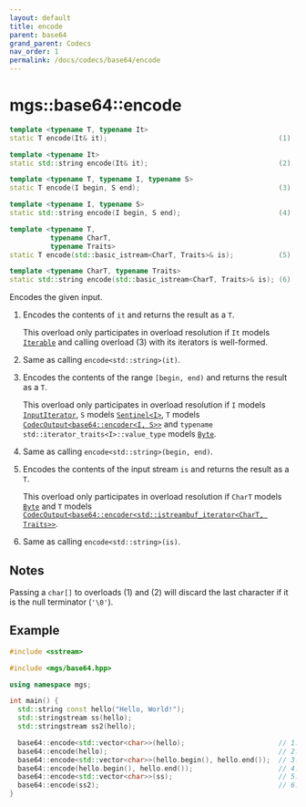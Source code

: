 ```yaml
---
layout: default
title: encode
parent: base64
grand_parent: Codecs
nav_order: 1
permalink: /docs/codecs/base64/encode
---
```


# mgs::base64::encode

```cpp
template <typename T, typename It>
static T encode(It& it);                                          (1)

template <typename It>
static std::string encode(It& it);                                (2)

template <typename T, typename I, typename S>
static T encode(I begin, S end);                                  (3)

template <typename I, typename S>
static std::string encode(I begin, S end);                        (4)

template <typename T,
          typename CharT,
          typename Traits>
static T encode(std::basic_istream<CharT, Traits>& is);           (5)

template <typename CharT, typename Traits>
static std::string encode(std::basic_istream<CharT, Traits>& is); (6)
```

Encodes the given input.

1. Encodes the contents of `it` and returns the result as a `T`.

    This overload only participates in overload resolution if `It` models [`Iterable`]() and calling overload (3) with its iterators is well-formed.
2. Same as calling `encode<std::string>(it)`.

3. Encodes the contents of the range `[begin, end)` and returns the result as a `T`.

    This overload only participates in overload resolution if `I` models [`InputIterator`](), `S` models [`Sentinel<I>`](), `T` models [`CodecOutput<base64::encoder<I, S>>`]() and `typename std::iterator_traits<I>::value_type` models [`Byte`]().
4. Same as calling `encode<std::string>(begin, end)`.
5. Encodes the contents of the input stream `is` and returns the result as a `T`.

    This overload only participates in overload resolution if `CharT` models [`Byte`]() and `T` models [`CodecOutput<base64::encoder<std::istreambuf_iterator<CharT, Traits>>`]().
6. Same as calling `encode<std::string>(is)`.

## Notes

Passing a `char[]` to overloads (1) and (2) will discard the last character if it is the null terminator (`'\0'`).

## Example

```cpp
#include <sstream>

#include <mgs/base64.hpp>

using namespace mgs;

int main() {
  std::string const hello("Hello, World!");
  std::stringstream ss(hello);
  std::stringstream ss2(hello);

  base64::encode<std::vector<char>>(hello);                       // 1.
  base64::encode(hello);                                          // 2.
  base64::encode<std::vector<char>>(hello.begin(), hello.end());  // 3.
  base64::encode(hello.begin(), hello.end());                     // 4.
  base64::encode<std::vector<char>>(ss);                          // 5.
  base64::encode(ss2);                                            // 6.
}
```
